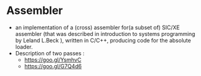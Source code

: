 # Assembler

- an implementation of a (cross) assembler for(a subset of) SIC/XE assembler (that was
described in introduction to systems programming by Leland L.Beck ), written in C/C++,
producing code for the absolute loader.
- Description of two passes :
  - https://goo.gl/YsmhvC
  - https://goo.gl/G7Q4d6
